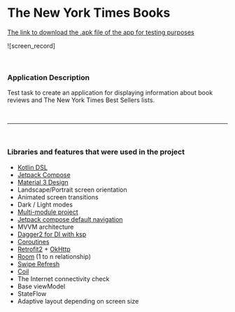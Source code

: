 # The New York Times Books

[The link to download the .apk file of the app for testing purposes]()

![screen_record]

<br>

### Application Description

Test task to create an application for displaying information about book reviews and The New York
Times Best Sellers lists.

<br>

---

<br>

### Libraries and features that were used in the project

- [Kotlin DSL](https://docs.gradle.org/current/userguide/kotlin_dsl.html)
- [Jetpack Compose](https://developer.android.com/jetpack/compose)
- [Material 3 Design](https://developer.android.com/jetpack/androidx/releases/compose-material3)
- Landscape/Portrait screen orientation
- Animated screen transitions
- Dark / Light modes
- [Multi-module project](https://developer.android.com/topic/modularization)
- [Jetpack compose default navigation](https://developer.android.com/jetpack/compose/navigation)
- MVVM architecture
- [Dagger2 for DI with ksp](https://dagger.dev/)
- [Coroutines](https://developer.android.com/kotlin/coroutines)
- [Retrofit2](https://square.github.io/retrofit/) + [OkHttp](https://square.github.io/okhttp/)
- [Room](https://developer.android.com/jetpack/androidx/releases/room) (1 to n relationship)
- [Swipe Refresh](https://google.github.io/accompanist/swiperefresh/)
- [Coil](https://coil-kt.github.io/coil/)
- The Internet connectivity check
- Base viewModel
- StateFlow
- Adaptive layout depending on screen size
